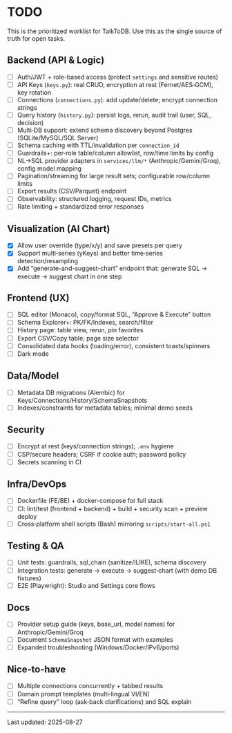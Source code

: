 # TODO

This is the prioritized worklist for TalkToDB. Use this as the single source of truth for open tasks.

## Backend (API & Logic)
- [ ] Auth/JWT + role-based access (protect `settings` and sensitive routes)
- [ ] API Keys (`keys.py`): real CRUD, encryption at rest (Fernet/AES‑GCM), key rotation
- [ ] Connections (`connections.py`): add update/delete; encrypt connection strings
- [ ] Query history (`history.py`): persist logs, rerun, audit trail (user, SQL, decision)
- [ ] Multi‑DB support: extend schema discovery beyond Postgres (SQLite/MySQL/SQL Server)
- [ ] Schema caching with TTL/invalidation per `connection_id`
- [ ] Guardrails+: per‑role table/column allowlist, row/time limits by config
- [ ] NL→SQL provider adapters in `services/llm/*` (Anthropic/Gemini/Groq), config model mapping
- [ ] Pagination/streaming for large result sets; configurable row/column limits
- [ ] Export results (CSV/Parquet) endpoint
- [ ] Observability: structured logging, request IDs, metrics
- [ ] Rate limiting + standardized error responses

## Visualization (AI Chart)
- [x] Allow user override (type/x/y) and save presets per query
- [x] Support multi‑series (yKeys) and better time‑series detection/resampling
- [x] Add “generate-and-suggest-chart” endpoint that: generate SQL → execute → suggest chart in one step

## Frontend (UX)
- [ ] SQL editor (Monaco), copy/format SQL, “Approve & Execute” button
- [ ] Schema Explorer+: PK/FK/Indexes, search/filter
- [ ] History page: table view, rerun, pin favorites
- [ ] Export CSV/Copy table; page size selector
- [ ] Consolidated data hooks (loading/error), consistent toasts/spinners
- [ ] Dark mode

## Data/Model
- [ ] Metadata DB migrations (Alembic) for Keys/Connections/History/SchemaSnapshots
- [ ] Indexes/constraints for metadata tables; minimal demo seeds

## Security
- [ ] Encrypt at rest (keys/connection strings); `.env` hygiene
- [ ] CSP/secure headers; CSRF if cookie auth; password policy
- [ ] Secrets scanning in CI

## Infra/DevOps
- [ ] Dockerfile (FE/BE) + docker-compose for full stack
- [ ] CI: lint/test (frontend + backend) + build + security scan + preview deploy
- [ ] Cross‑platform shell scripts (Bash) mirroring `scripts/start-all.ps1`

## Testing & QA
- [ ] Unit tests: guardrails, sql_chain (sanitize/ILIKE), schema discovery
- [ ] Integration tests: generate → execute → suggest‑chart (with demo DB fixtures)
- [ ] E2E (Playwright): Studio and Settings core flows

## Docs
- [ ] Provider setup guide (keys, base_url, model names) for Anthropic/Gemini/Groq
- [ ] Document `SchemaSnapshot` JSON format with examples
- [ ] Expanded troubleshooting (Windows/Docker/IPv6/ports)

## Nice‑to‑have
- [ ] Multiple connections concurrently + tabbed results
- [ ] Domain prompt templates (multi‑lingual VI/EN)
- [ ] “Refine query” loop (ask‑back clarifications) and SQL explain

---
Last updated: 2025-08-27
